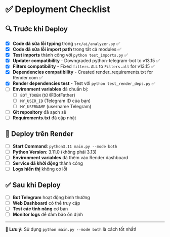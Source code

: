 # ✅ **Deployment Checklist**

## 🔍 **Trước khi Deploy**

- [x] **Code đã sửa lỗi typing** trong `src/ai/analyzer.py` ✅
- [x] **Code đã sửa lỗi import path** trong tất cả modules ✅
- [x] **Test imports** thành công với `python test_imports.py` ✅
- [x] **Updater compatibility** - Downgraded python-telegram-bot to v13.15 ✅
- [x] **Filters compatibility** - Fixed `filters.ALL` to `Filters.all` for v13.15 ✅
- [x] **Dependencies compatibility** - Created render_requirements.txt for Render.com ✅
- [x] **Render dependencies test** - Test với `python test_render_deps.py` ✅
- [ ] **Environment variables** đã chuẩn bị:
  - [ ] `BOT_TOKEN` (từ @BotFather)
  - [ ] `MY_USER_ID` (Telegram ID của bạn)
  - [ ] `MY_USERNAME` (username Telegram)
- [ ] **Git repository** đã sạch sẽ
- [ ] **Requirements.txt** đã cập nhật

## 🚀 **Deploy trên Render**

- [ ] **Start Command**: `python3.11 main.py --mode both`
- [ ] **Python Version**: 3.11.0 (không phải 3.13)
- [ ] **Environment variables** đã thêm vào Render dashboard
- [ ] **Service đã khởi động** thành công
- [ ] **Logs hiển thị** không có lỗi

## ✅ **Sau khi Deploy**

- [ ] **Bot Telegram** hoạt động bình thường
- [ ] **Web Dashboard** có thể truy cập
- [ ] **Test các tính năng** cơ bản
- [ ] **Monitor logs** để đảm bảo ổn định

---

**🎯 Lưu ý:** Sử dụng `python main.py --mode both` là cách tốt nhất!
